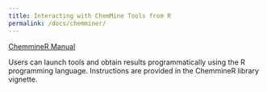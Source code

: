 ```yaml
---
title: Interacting with ChemMine Tools from R
permalink: /docs/chemminer/
---
```


[ChemmineR Manual](http://www.bioconductor.org/packages/devel/bioc/vignettes/ChemmineR/inst/doc/ChemmineR.html#chemmine-tools-r-interface)

Users can launch tools and obtain results programmatically using the R programming language. Instructions are provided in the ChemmineR library vignette.
